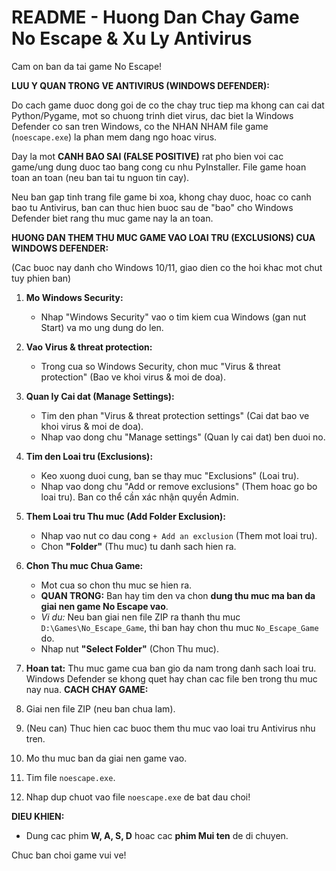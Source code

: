 README - Huong Dan Chay Game No Escape & Xu Ly Antivirus
========================================================

Cam on ban da tai game No Escape!

**LUU Y QUAN TRONG VE ANTIVIRUS (WINDOWS DEFENDER):**

Do cach game duoc dong goi de co the chay truc tiep ma khong can cai dat Python/Pygame, mot so chuong trinh diet virus, dac biet la Windows Defender co san tren Windows, co the NHAN NHAM file game (`noescape.exe`) la phan mem dang ngo hoac virus.

Day la mot **CANH BAO SAI (FALSE POSITIVE)** rat pho bien voi cac game/ung dung duoc tao bang cong cu nhu PyInstaller. File game hoan toan an toan (neu ban tai tu nguon tin cay).

Neu ban gap tinh trang file game bi xoa, khong chay duoc, hoac co canh bao tu Antivirus, ban can thuc hien buoc sau de "bao" cho Windows Defender biet rang thu muc game nay la an toan.

**HUONG DAN THEM THU MUC GAME VAO LOAI TRU (EXCLUSIONS) CUA WINDOWS DEFENDER:**

(Cac buoc nay danh cho Windows 10/11, giao dien co the hoi khac mot chut tuy phien ban)

1.  **Mo Windows Security:**
    * Nhap "Windows Security" vao o tim kiem cua Windows (gan nut Start) va mo ung dung do len.

2.  **Vao Virus & threat protection:**
    * Trong cua so Windows Security, chon muc "Virus & threat protection" (Bao ve khoi virus & moi de doa).

3.  **Quan ly Cai dat (Manage Settings):**
    * Tim den phan "Virus & threat protection settings" (Cai dat bao ve khoi virus & moi de doa).
    * Nhap vao dong chu "Manage settings" (Quan ly cai dat) ben duoi no.

4.  **Tim den Loai tru (Exclusions):**
    * Keo xuong duoi cung, ban se thay muc "Exclusions" (Loai tru).
    * Nhap vao dong chu "Add or remove exclusions" (Them hoac go bo loai tru). Ban co thể cần xác nhận quyền Admin.

5.  **Them Loai tru Thu muc (Add Folder Exclusion):**
    * Nhap vao nut co dau cong `+ Add an exclusion` (Them mot loai tru).
    * Chon **"Folder"** (Thu muc) tu danh sach hien ra.

6.  **Chon Thu muc Chua Game:**
    * Mot cua so chon thu muc se hien ra.
    * **QUAN TRONG:** Ban hay tim den va chon **dung thu muc ma ban da giai nen game No Escape vao**.
    * *Vi du:* Neu ban giai nen file ZIP ra thanh thu muc `D:\Games\No_Escape_Game`, thi ban hay chon thu muc `No_Escape_Game` do.
    * Nhap nut **"Select Folder"** (Chon Thu muc).

7.  **Hoan tat:** Thu muc game cua ban gio da nam trong danh sach loai tru. Windows Defender se khong quet hay chan cac file ben trong thu muc nay nua.
**CACH CHAY GAME:**

1.  Giai nen file ZIP (neu ban chua lam).
2.  (Neu can) Thuc hien cac buoc them thu muc vao loai tru Antivirus nhu tren.
3.  Mo thu muc ban da giai nen game vao.
4.  Tim file `noescape.exe`.
5.  Nhap dup chuot vao file `noescape.exe` de bat dau choi!

**DIEU KHIEN:**

* Dung cac phim **W, A, S, D** hoac cac **phim Mui ten** de di chuyen.

Chuc ban choi game vui ve!